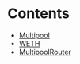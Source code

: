 

# Contents
- [Multipool](Multipool.sol/contract.Multipool.md)
- [WETH](MultipoolRouter.sol/interface.WETH.md)
- [MultipoolRouter](MultipoolRouter.sol/contract.MultipoolRouter.md)
